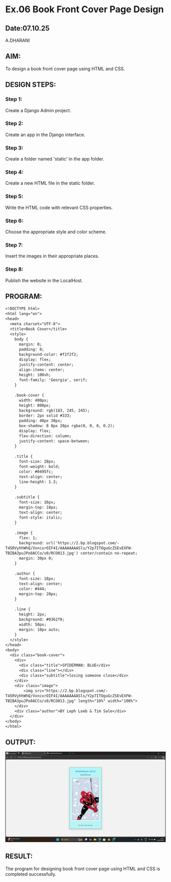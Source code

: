 # Ex.06 Book Front Cover Page Design
## Date:07.10.25
A.DHARANI
## AIM:
To design a book front cover page using HTML and CSS.

## DESIGN STEPS:

### Step 1:
Create a Django Admin project.

### Step 2:
Create an app in the Django interface.

### Step 3:
Create a folder named 'static' in the app folder.

### Step 4:
Create a new HTML file in the static folder.

### Step 5:
Write the HTML code with relevant CSS properties.

### Step 6:
Choose the appropriate style and color scheme.

### Step 7:
Insert the images in their appropriate places.

### Step 8:
Publish the website in the LocalHost.

## PROGRAM:
```
<!DOCTYPE html>
<html lang="en">
<head>
  <meta charset="UTF-8">
  <title>Book Cover</title>
  <style>
    body {
      margin: 0;
      padding: 0;
      background-color: #f2f2f2;
      display: flex;
      justify-content: center;
      align-items: center;
      height: 100vh;
      font-family: 'Georgia', serif;
    }

    .book-cover {
      width: 400px;
      height: 800px;
      background: rgb(183, 245, 245);
      border: 2px solid #333;
      padding: 40px 30px;
      box-shadow: 0 8px 20px rgba(0, 0, 0, 0.2);
      display: flex;
      flex-direction: column;
      justify-content: space-between;
    }

    .title {
      font-size: 28px;
      font-weight: bold;
      color: #0495fc;
      text-align: center;
      line-height: 1.3;
    }

    .subtitle {
      font-size: 16px;
      margin-top: 10px;
      text-align: center;
      font-style: italic;
    }

    .image {
      flex: 1;
      background: url('https://2.bp.blogspot.com/-T45RVyhhWhQ/VxncxrOIF4I/AAAAAAAASls/Y2p7ITOguGcZSEvEXFW-TBIBA3puJPo8ACCo/s0/RCO013.jpg') center/contain no-repeat;
      margin: 30px 0;
    }

    .author {
      font-size: 18px;
      text-align: center;
      color: #444;
      margin-top: 20px;
    }

    .line {
      height: 2px;
      background: #0362f0;
      width: 50px;
      margin: 10px auto;
    }
  </style>
</head>
<body>
  <div class="book-cover">
    <div>
      <div class="title">SPIDERMAN: BLUE</div>
      <div class="line"></div>
      <div class="subtitle">losing someone close</div>
    </div>
    <div class="image">
        <img src="https://2.bp.blogspot.com/-T45RVyhhWhQ/VxncxrOIF4I/AAAAAAAASls/Y2p7ITOguGcZSEvEXFW-TBIBA3puJPo8ACCo/s0/RCO013.jpg" length="10%" width="100%">
    </div>
    <div class="author">BY Leph Loeb & Tim Sale</div>
  </div>
</body>
</html>
```


## OUTPUT:
![alt text](image.png)


## RESULT:
The program for designing book front cover page using HTML and CSS is completed successfully.
